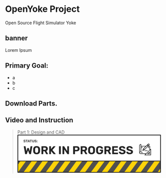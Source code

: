 # OpenYoke Project
Open Source Flight Simulator Yoke


## banner


Lorem Ipsum


## Primary Goal:
- a
- b
- c

## Download Parts.

## Video and Instruction

> Part 1: Design and CAD
![WIP](https://github.com/MSM74588/OpenYoke/blob/main/OpenYoke-icons/WIP-Badge.png?raw=true)

